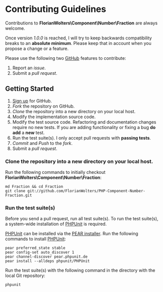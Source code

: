 # Contributing Guidelines

Contributions to **FlorianWolters\Component\Number\Fraction** are always welcome.

Once version *1.0.0* is reached, I will try to keep backwards compatibility breaks to an **absolute minimum**. Please keep that in account when you propose a change or a feature.

Please use the following two [GitHub][1] features to contribute:

1. Report an *issue*.
2. Submit a *pull request*.

## Getting Started

1. [Sign up][2] for GitHub.
2. *Fork* the repository on GitHub.
3. *Clone* the repository into a new directory on your local host.
4. Modify the implementation source code.
5. Modify the test source code. Refactoring and documentation changes require no new tests. If you are adding functionality or fixing a bug **do add** a **new** test.
6. Run the test suite(s). I only accept pull requests with **passing tests**.
7. *Commit* and *Push* to the *fork*.
8. Submit a *pull request*.

### Clone the repository into a new directory on your local host.

Run the following commands to initially checkout **FlorianWolters\Component\Number\Fraction**:

    md Fraction && cd Fraction
    git clone git://github.com/FlorianWolters/PHP-Component-Number-Fraction.git

### Run the test suite(s)

Before you send a pull request, run all test suite(s). To run the test suite(s), a system-wide installation of [PHPUnit][3] is required.

[PHPUnit][3] can be installed via the [PEAR installer][4]. Run the following commands to install [PHPUnit][3]:

    pear preferred_state stable
    pear config-set auto_discover 1
    pear channel-discover pear.phpunit.de
    pear install --alldeps phpunit/PHPUnit

Run the test suite(s) with the following command in the directory with the local Git repository:

    phpunit

[1]: https://github.com
     "GitHub"
[2]: https://github.com/signup/free
     "Sign up for GitHub"
[3]: http://phpunit.de
     "sebastianbergmann/phpunit · GitHub"
[4]: http://pear.php.net/manual/en/guide.users.commandline.cli.php
     "Manual :: Command line installer (PEAR)"
